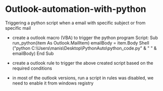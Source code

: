 # Outlook-automation-with-python

Triggering a python script when a email with specific subject or from specific mail

- create a outlook macro (VBA) to trigger the python program
  Script:
		Sub run_python(item As Outlook.MailItem)
		emailBody = item.Body
		Shell ("python C:\Users\manis\Desktop\PythonAuto\python_code.py" & " " & emailBody)
		End Sub
 
- create a outlook rule to trigger the above created script based on the required conditions

- in most of the outlook versions, run a script in rules was disabled, we need to enable it from windows registry

  
